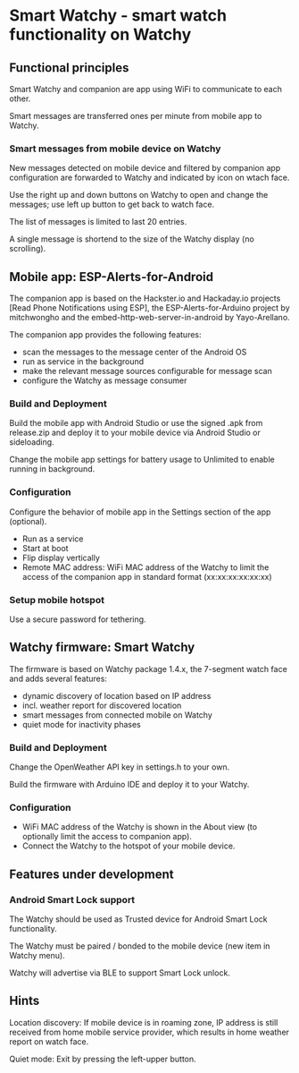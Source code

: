 # Smart Watchy - smart watch functionality on Watchy

## Functional principles
Smart Watchy and companion are app using WiFi to communicate to each other.

Smart messages are transferred ones per minute from mobile app to Watchy.

### Smart messages from mobile device on Watchy
New messages detected on mobile device and filtered by companion app configuration are forwarded to Watchy and indicated by icon on wtach face.

Use the right up and down buttons on Watchy to open and change the messages; use left up button to get back to watch face.

The list of messages is limited to last 20 entries.

A single message is shortend to the size of the Watchy display (no scrolling).

## Mobile app: ESP-Alerts-for-Android

The companion app is based on the Hackster.io and Hackaday.io projects [Read Phone Notifications using ESP], the ESP-Alerts-for-Arduino project by mitchwongho and the embed-http-web-server-in-android by Yayo-Arellano.

The companion app provides the following features:
- scan the messages to the message center of the Android OS
- run as service in the background
- make the relevant message sources configurable for message scan
- configure the Watchy as message consumer
							
### Build and Deployment
Build the mobile app with Android Studio or use the signed .apk from release.zip and deploy it to your mobile device via Android Studio or sideloading.

Change the mobile app settings for battery usage to Unlimited to enable running in background.

### Configuration
Configure the behavior of mobile app in the Settings section of the app (optional).
- Run as a service
- Start at boot
- Flip display vertically
- Remote MAC address: WiFi MAC address of the Watchy to limit the access of the companion app in standard format (xx:xx:xx:xx:xx:xx)

### Setup mobile hotspot
Use a secure password for tethering.

## Watchy firmware: Smart Watchy

The firmware is based on Watchy package 1.4.x, the 7-segment watch face and adds several features:
- dynamic discovery of location based on IP address
- incl. weather report for discovered location
- smart messages from connected mobile on Watchy
- quiet mode for inactivity phases

### Build and Deployment
Change the OpenWeather API key in settings.h to your own.

Build the firmware with Arduino IDE and deploy it to your Watchy.

### Configuration
- WiFi MAC address of the Watchy is shown in the About view (to optionally limit the access to companion app).
- Connect the Watchy to the hotspot of your mobile device.

## Features under development

### Android Smart Lock support
The Watchy should be used as Trusted device for Android Smart Lock functionality.

The Watchy must be paired / bonded to the mobile device (new item in Watchy menu).

Watchy will advertise via BLE to support Smart Lock unlock.

## Hints
Location discovery: If mobile device is in roaming zone, IP address is still received from home mobile service provider, which results in home weather report on watch face.

Quiet mode: Exit by pressing the left-upper button.
